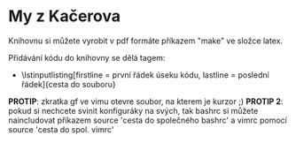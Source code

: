 # My z Kačerova
Knihovnu si můžete vyrobit v pdf formáte příkazem "make" ve složce latex.

Přidávání kódu do knihovny se dělá tagem:

  * \\lstinputlisting[firstline = první řádek úseku kódu, lastline = poslední řádek]{cesta do souboru}

__PROTIP__: zkratka gf ve vimu otevre soubor, na kterem je kurzor ;)
__PROTIP 2__: pokud si nechcete svinit konfiguráky na svých, tak bashrc si můžete naincludovat příkazem source 'cesta do společného bashrc' a vimrc pomocí source 'cesta do spol. vimrc'
